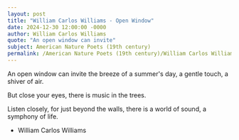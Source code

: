 ```yaml
---
layout: post
title: "William Carlos Williams - Open Window"
date: 2024-12-30 12:00:00 -0000
author: William Carlos Williams
quote: "An open window can invite"
subject: American Nature Poets (19th century)
permalink: /American Nature Poets (19th century)/William Carlos Williams/William Carlos Williams - Open Window
---
```


An open window can invite
the breeze of a summer's day,
a gentle touch,
a shiver of air.

But close your eyes,
there is music in the trees.

Listen closely,
for just beyond the walls,
there is a world of sound,
a symphony of life.

- William Carlos Williams

